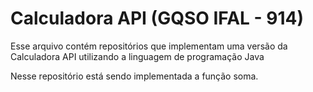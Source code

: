 # Calculadora API (GQSO IFAL - 914)

Esse arquivo contém repositórios que implementam uma versão da Calculadora API utilizando a linguagem de programação Java 

Nesse repositório está sendo implementada a função soma.